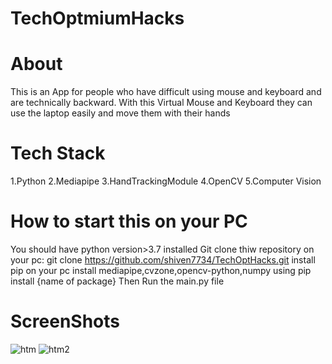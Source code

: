 # TechOptmiumHacks

# About
This is an App for people who have difficult using mouse and keyboard and are technically backward. With this Virtual Mouse and Keyboard they can use the laptop easily and move them with their hands

# Tech Stack
1.Python
2.Mediapipe
3.HandTrackingModule
4.OpenCV
5.Computer Vision
# How to start this on your PC
You should have python version>3.7 installed
Git clone thiw repository on your pc:
git clone https://github.com/shiven7734/TechOptHacks.git
install pip on your pc
install mediapipe,cvzone,opencv-python,numpy
using pip install {name of package}
Then Run the main.py file 

# ScreenShots
![htm](https://user-images.githubusercontent.com/89990691/179268753-3d0456d5-9712-47a0-bafd-2b70cf757d41.png)
![htm2](https://user-images.githubusercontent.com/89990691/179268770-a977924b-2f1f-4c0e-8c2a-4b0e92cba90c.png)


